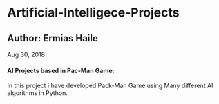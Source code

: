 # Artificial-Intelligece-Projects

## Author: Ermias Haile 
 Aug 30, 2018

#### AI Projects based in Pac-Man Game:  
In this project i have developed Pack-Man Game using Many different AI algorithms in Python.  

